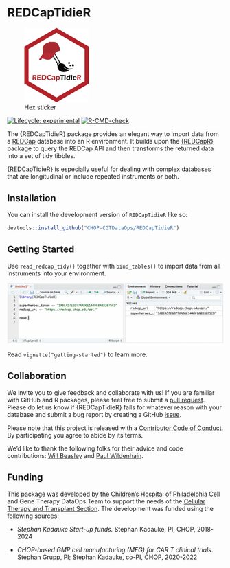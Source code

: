 
<!-- README.md is generated from README.Rmd. Please edit that file -->

# REDCapTidieR

<p align="center">

<figure>
<img src="man/figures/REDCapTidieR.png" alt="drawing" data-align="right"
width="150" />
<figcaption>Hex sticker</figcaption>
</figure>

</p>
<!-- badges: start -->

[![Lifecycle:
experimental](https://img.shields.io/badge/lifecycle-experimental-orange.svg)](https://lifecycle.r-lib.org/articles/stages.html#experimental)
[![R-CMD-check](https://github.com/CHOP-CGTDataOps/REDCapTidieR/actions/workflows/R-CMD-check.yaml/badge.svg)](https://github.com/CHOP-CGTDataOps/REDCapTidieR/actions/workflows/R-CMD-check.yaml)

<!-- badges: end -->

The {REDCapTidieR} package provides an elegant way to import data from a
[REDCap](https://www.project-redcap.org/) database into an R
environment. It builds upon the
[{REDCapR}](https://ouhscbbmc.github.io/REDCapR/) package to query the
REDCap API and then transforms the returned data into a set of tidy
tibbles.

{REDCapTidieR} is especially useful for dealing with complex databases
that are longitudinal or include repeated instruments or both.

## Installation

You can install the development version of `REDCapTidieR` like so:

``` r
devtools::install_github("CHOP-CGTDataOps/REDCapTidieR")
```

## Getting Started

Use `read_redcap_tidy()` together with `bind_tables()` to import data
from all instruments into your environment.

![](man/figures/redcaptidier_demo.gif)

Read `vignette("getting-started")` to learn more.

## Collaboration

We invite you to give feedback and collaborate with us! If you are
familiar with GitHub and R packages, please feel free to submit a [pull
request](https://github.com/CHOP-CGTDataOps/REDCapTidieR/pulls). Please
do let us know if {REDCapTidieR} fails for whatever reason with your
database and submit a bug report by creating a GitHub
[issue](https://github.com/CHOP-CGTDataOps/REDCapTidieR/issues).

Please note that this project is released with a [Contributor Code of
Conduct](https://github.com/CHOP-CGTDataOps/REDCapTidieR/blob/main/CONDUCT.md).
By participating you agree to abide by its terms.

We’d like to thank the following folks for their advice and code
contributions: [Will Beasley](https://github.com/wibeasley) and [Paul
Wildenhain](https://github.com/pwildenhain).

## Funding

This package was developed by the [Children’s Hospital of
Philadelphia](https://www.chop.edu) Cell and Gene Therapy DataOps Team
to support the needs of the [Cellular Therapy and Transplant
Section](https://www.chop.edu/centers-programs/cellular-therapy-and-transplant-section).
The development was funded using the following sources:

-   *Stephan Kadauke Start-up funds.* Stephan Kadauke, PI, CHOP,
    2018-2024

-   *CHOP-based GMP cell manufacturing (MFG) for CAR T clinical trials*.
    Stephan Grupp, PI; Stephan Kadauke, co-PI, CHOP, 2020-2022
